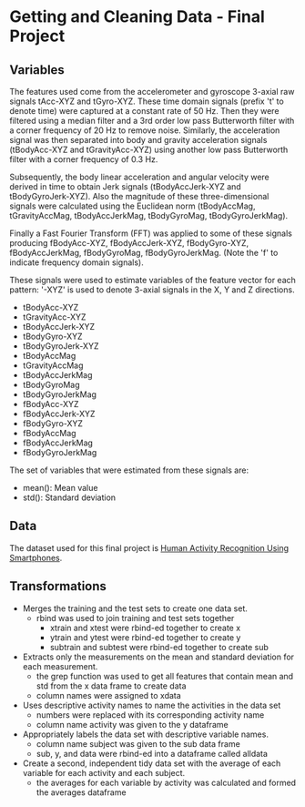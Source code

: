 #  Getting and Cleaning Data - Final Project

## Variables
The features used come from the accelerometer and gyroscope 3-axial raw signals tAcc-XYZ and tGyro-XYZ.
These time domain signals (prefix 't' to denote time) were captured at a constant rate of 50 Hz.
Then they were filtered using a median filter and a 3rd order low pass Butterworth filter with a corner frequency of 20 Hz to remove noise.
Similarly, the acceleration signal was then separated into body and gravity acceleration signals
(tBodyAcc-XYZ and tGravityAcc-XYZ) using another low pass Butterworth filter with a corner frequency of 0.3 Hz.
 
Subsequently, the body linear acceleration and angular velocity were derived in time to obtain Jerk signals (tBodyAccJerk-XYZ and tBodyGyroJerk-XYZ).
Also the magnitude of these three-dimensional signals were calculated using the Euclidean norm
(tBodyAccMag, tGravityAccMag, tBodyAccJerkMag, tBodyGyroMag, tBodyGyroJerkMag).
 
Finally a Fast Fourier Transform (FFT) was applied to some of these signals producing
fBodyAcc-XYZ, fBodyAccJerk-XYZ, fBodyGyro-XYZ, fBodyAccJerkMag, fBodyGyroMag, fBodyGyroJerkMag. (Note the 'f' to indicate frequency domain signals).
 
These signals were used to estimate variables of the feature vector for each pattern: 
'-XYZ' is used to denote 3-axial signals in the X, Y and Z directions.
 
* tBodyAcc-XYZ
* tGravityAcc-XYZ
* tBodyAccJerk-XYZ
* tBodyGyro-XYZ
* tBodyGyroJerk-XYZ
* tBodyAccMag
* tGravityAccMag
* tBodyAccJerkMag
* tBodyGyroMag
* tBodyGyroJerkMag
* fBodyAcc-XYZ
* fBodyAccJerk-XYZ
* fBodyGyro-XYZ
* fBodyAccMag
* fBodyAccJerkMag
* fBodyGyroJerkMag
 
The set of variables that were estimated from these signals are:
 
* mean(): Mean value
* std(): Standard deviation


## Data
The dataset used for this final project is [Human Activity Recognition Using Smartphones](http://archive.ics.uci.edu/ml/datasets/Human+Activity+Recognition+Using+Smartphones).

## Transformations

* Merges the training and the test sets to create one data set.
	* rbind was used to join training and test sets together
		* xtrain and xtest were rbind-ed together to create x
		* ytrain and ytest were rbind-ed together to create y
		* subtrain and subtest were rbind-ed together to create sub
* Extracts only the measurements on the mean and standard deviation for each measurement. 
	* the grep function was used to get all features that contain mean and std from the x data frame to create data
	* column names were assigned to xdata
* Uses descriptive activity names to name the activities in the data set
	* numbers were replaced with its corresponding activity name 
	* column name activity was given to the y dataframe
* Appropriately labels the data set with descriptive variable names. 
	* column name subject was given to the sub data frame
	* sub, y, and data were rbind-ed into a dataframe called alldata
* Create a second, independent tidy data set with the average of each variable for each activity and each subject.
	* the averages for each variable by activity was calculated and formed the averages dataframe